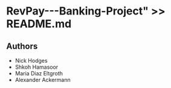 # RevPay---Banking-Project" >> README.md

## Authors

- Nick Hodges
- Shkoh Hamasoor
- Maria Diaz Eltgroth
- Alexander Ackermann
